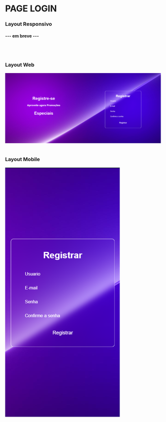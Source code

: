 # PAGE LOGIN

### Layout Responsivo
#### ---  em breve  ---
<br>
<br>


### Layout Web
![Layout](https://github.com/MURlL0/Portifolio/blob/main/Sites%20de%20logins/Login_sass/img/image.png?raw=true "Web")
<br>
<br>



### Layout Mobile
![Layout](https://github.com/MURlL0/Portifolio/blob/main/Sites%20de%20logins/Login_sass/img/mobile..png?raw=true "Mobile")

